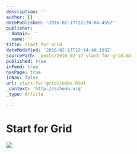 ```yaml
---
description: ''
author: []
datePublished: '2016-02-17T22:20:04.455Z'
publisher:
  domain: ''
  name: ''
title: Start for Grid
dateModified: '2016-02-17T22:14:40.193Z'
sourcePath: _posts/2016-02-17-start-for-grid.md
published: true
inFeed: true
hasPage: true
inNav: false
url: start-for-grid/index.html
_context: 'http://schema.org'
_type: Article

---
```

# Start for Grid
![](https://the-grid-user-content.s3-us-west-2.amazonaws.com/1ebd76fc-2351-48b0-b753-3adebd0d722c.png)